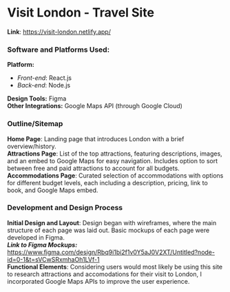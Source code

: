 # Visit London - Travel Site

**Link**: https://visit-london.netlify.app/

### Software and Platforms Used:
**Platform:**
  - _Front-end_: React.js
  - _Back-end_: Node.js<br>
  
**Design Tools:** Figma<br>
**Other Integrations:** Google Maps API (through Google Cloud)

### Outline/Sitemap

**Home Page**: Landing page that introduces London with a brief overview/history.<br>
**Attractions Page**: List of the top attractions, featuring descriptions, images, and an embed to Google Maps for easy navigation. Includes option to sort between free and paid attractions to account for all budgets.<br>
**Accommodations Page**: Curated selection of accommodations with options for different budget levels, each including a description, pricing, link to book, and Google Maps embed.

### Development and Design Process
**Initial Design and Layout**: Design began with wireframes, where the main structure of each page was laid out. Basic mockups of each page were developed in Figma.<br>
_**Link to Figma Mockups:**_ https://www.figma.com/design/Rbq9i1bi2f1v0Y5aJ0V2XT/Untitled?node-id=0-1&t=sVCwSRxmhaOh1LVf-1<br>
**Functional Elements**: Considering users would most likely be using this site to research attractions and accomodations for their visit to London, I incorporated Google Maps APIs to improve the user experience.
